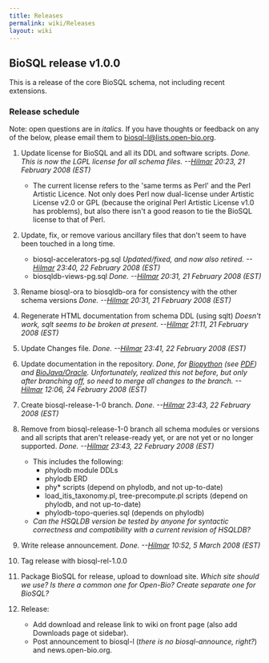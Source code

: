 ```yaml
---
title: Releases
permalink: wiki/Releases
layout: wiki
---
```


BioSQL release v1.0.0
---------------------

This is a release of the core BioSQL schema, not including recent
extensions.

### Release schedule

Note: open questions are in *italics.* If you have thoughts or feedback
on any of the below, please email them to biosql-l@lists.open-bio.org.

1.  Update license for BioSQL and all its DDL and software scripts.
    *Done. This is now the LGPL license for all schema files.
    --[Hilmar](User%3AHlapp "wikilink") 20:23, 21 February 2008 (EST)*
    -   The current license refers to the 'same terms as Perl' and the
        Perl Artistic Licence. Not only does Perl now dual-license under
        Artistic License v2.0 or GPL (because the original Perl Artistic
        License v1.0 has problems), but also there isn't a good reason
        to tie the BioSQL license to that of Perl.

2.  Update, fix, or remove various ancillary files that don't seem to
    have been touched in a long time.
    -   biosql-accelerators-pg.sql *Updated/fixed, and now also retired.
        --[Hilmar](User%3AHlapp "wikilink") 23:40, 22 February
        2008 (EST)*
    -   biosqldb-views-pg.sql *Done. --[Hilmar](User%3AHlapp "wikilink")
        20:31, 21 February 2008 (EST)*

3.  Rename biosql-ora to biosqldb-ora for consistency with the other
    schema versions *Done. --[Hilmar](User%3AHlapp "wikilink") 20:31, 21
    February 2008 (EST)*
4.  Regenerate HTML documentation from schema DDL (using sqlt) *Doesn't
    work, sqlt seems to be broken at present.
    --[Hilmar](User%3AHlapp "wikilink") 21:11, 21 February 2008 (EST)*
5.  Update Changes file. *Done. --[Hilmar](User%3AHlapp "wikilink")
    23:41, 22 February 2008 (EST)*
6.  Update documentation in the repository. *Done, for
    [Biopython](http://code.open-bio.org/svnweb/index.cgi/biosql/browse/biosql-schema/trunk/doc/biopython)
    (see
    [PDF](http://code.open-bio.org/svnweb/index.cgi/biosql/checkout/biosql-schema/trunk/doc/biopython/python_biosql_basic.pdf))
    and
    [BioJava/Oracle](http://code.open-bio.org/svnweb/index.cgi/biosql/checkout/biosql-schema/trunk/doc/bj_and_bsql_oracle_howto.htm).
    Unfortunately, realized this not before, but only after branching
    off, so need to merge all changes to the branch.
    --[Hilmar](User%3AHlapp "wikilink") 12:06, 24 February 2008 (EST)*
7.  Create biosql-release-1-0 branch. *Done.
    --[Hilmar](User%3AHlapp "wikilink") 23:43, 22 February 2008 (EST)*
8.  Remove from biosql-release-1-0 branch all schema modules or versions
    and all scripts that aren't release-ready yet, or are not yet or no
    longer supported. *Done. --[Hilmar](User%3AHlapp "wikilink") 23:43,
    22 February 2008 (EST)*
    -   This includes the following:
        -   phylodb module DDLs
        -   phylodb ERD
        -   phy\* scripts (depend on phylodb, and not up-to-date)
        -   load\_itis\_taxonomy.pl, tree-precompute.pl scripts (depend
            on phylodb, and not up-to-date)
        -   phylodb-topo-queries.sql (depends on phylodb)
    -   *Can the HSQLDB version be tested by anyone for syntactic
        correctness and compatibility with a current revision of
        HSQLDB?*

9.  Write release announcement. *Done.
    --[Hilmar](User%3AHlapp "wikilink") 10:52, 5 March 2008 (EST)*
10. Tag release with biosql-rel-1.0.0
11. Package BioSQL for release, upload to download site. *Which site
    should we use? Is there a common one for Open-Bio? Create separate
    one for BioSQL?*
12. Release:
    -   Add download and release link to wiki on front page (also add
        Downloads page ot sidebar).
    -   Post announcement to biosql-l (*there is no biosql-announce,
        right?*) and news.open-bio.org.


